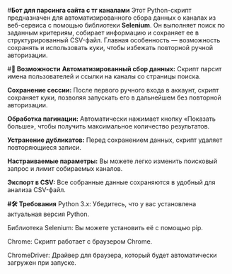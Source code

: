 #**Бот для парсинга сайта с тг каналами**
Этот Python-скрипт предназначен для автоматизированного сбора данных о каналах из веб-сервиса с помощью библиотеки **Selenium**. Он выполняет поиск по заданным критериям, собирает информацию и сохраняет ее в структурированный CSV-файл. Главная особенность — возможность сохранять и использовать куки, чтобы избежать повторной ручной авторизации.

#**🌟 Возможности**
**Автоматизированный сбор данных:** Скрипт парсит имена пользователей и ссылки на каналы со страницы поиска.

**Сохранение сессии:** После первого ручного входа в аккаунт, скрипт сохраняет куки, позволяя запускать его в дальнейшем без повторной авторизации.

**Обработка пагинации:** Автоматически нажимает кнопку «Показать больше», чтобы получить максимальное количество результатов.

**Устранение дубликатов:** Перед сохранением данных, скрипт удаляет повторяющиеся записи.

**Настраиваемые параметры:** Вы можете легко изменить поисковый запрос и лимит собираемых каналов.

**Экспорт в CSV:** Все собранные данные сохраняются в удобный для анализа CSV-файл.

**#🛠️ Требования**
Python 3.x: Убедитесь, что у вас установлена актуальная версия Python.

Библиотека Selenium: Вы можете установить её с помощью pip.

Chrome: Скрипт работает с браузером Chrome.

ChromeDriver: Драйвер для браузера, который будет автоматически загружен при запуске.
